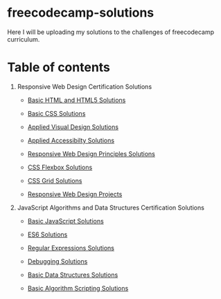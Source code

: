# freecodecamp-solutions

Here I will be uploading my solutions to the challenges of freecodecamp curriculum.

# Table of contents

1. Responsive Web Design Certification Solutions

   - [Basic HTML and HTML5 Solutions](1.Responsive-Web-Design-Certification/1.Basic-HTML-and-HTML5)

   - [Basic CSS Solutions](1.Responsive-Web-Design-Certification/2.Basic-CSS)

   - [Applied Visual Design Solutions](1.Responsive-Web-Design-Certification/3.Applied-Visual-Design)

   - [Applied Accessibilty Solutions](1.Responsive-Web-Design-Certification/4.Applied-Accessibility)

   - [Responsive Web Design Principles Solutions](1.Responsive-Web-Design-Certification/5.Responsive-Web-Design-Principles)

   - [CSS Flexbox Solutions](1.Responsive-Web-Design-Certification/6.CSS-Flexbox)

   - [CSS Grid Solutions](1.Responsive-Web-Design-Certification/7.CSS-Grid)

   - [Responsive Web Design Projects](https://github.com/sayyedulbappy/freecodecamp-projects#responsive-web-design-projects)

2. JavaScript Algorithms and Data Structures Certification Solutions

   - [Basic JavaScript Solutions](2.JavaScript-Algorithms-and-Data-Structures-Certification/1.Basic-JavaScript)

   - [ES6 Solutions](2.JavaScript-Algorithms-and-Data-Structures-Certification/2.ES6)

   - [Regular Expressions Solutions](2.JavaScript-Algorithms-and-Data-Structures-Certification/3.Regular-Expressions)

   - [Debugging Solutions](2.JavaScript-Algorithms-and-Data-Structures-Certification/4.Debugging)

   - [Basic Data Structures Solutions](2.JavaScript-Algorithms-and-Data-Structures-Certification/5.Basic-Data-Structures)

   - [Basic Algorithm Scripting Solutions](2.JavaScript-Algorithms-and-Data-Structures-Certification/6.Basic-Algorithm-Scripting)

